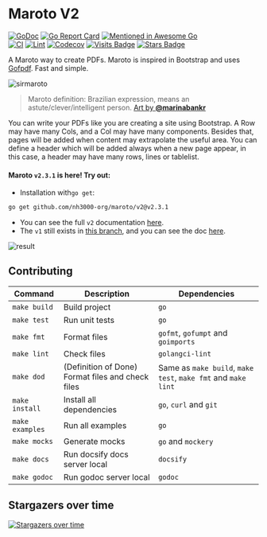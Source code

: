 # Maroto V2

[![GoDoc](https://godoc.org/github.com/nh3000-org/maroto?status.svg)](https://pkg.go.dev/github.com/nh3000-org/maroto/v2)
[![Go Report Card](https://goreportcard.com/badge/github.com/nh3000-org/maroto)](https://goreportcard.com/report/github.com/nh3000-org/maroto)
[![Mentioned in Awesome Go](https://awesome.re/mentioned-badge.svg)](https://github.com/avelino/awesome-go#template-engines)  
[![CI](https://github.com/nh3000-org/maroto/actions/workflows/goci.yml/badge.svg)](https://github.com/nh3000-org/maroto/actions/workflows/goci.yml)
[![Lint](https://github.com/nh3000-org/maroto/actions/workflows/golangci-lint.yml/badge.svg)](https://github.com/nh3000-org/maroto/actions/workflows/golangci-lint.yml)
[![Codecov](https://img.shields.io/codecov/c/github/nh3000-org/maroto)](https://codecov.io/gh/nh3000-org/maroto)
[![Visits Badge](https://badges.pufler.dev/visits/nh3000-org/maroto)](https://badges.pufler.dev)
[![Stars Badge](https://img.shields.io/github/stars/nh3000-org/maroto.svg?style=social&label=Stars)](https://github.com/nh3000-org/maroto/stargazers)


A Maroto way to create PDFs. Maroto is inspired in Bootstrap and uses [Gofpdf](https://github.com/jung-kurt/gofpdf). Fast and simple.

![sirmaroto](docs/assets/images/logosmall.png)
> Maroto definition: Brazilian expression, means an astute/clever/intelligent person. 
> [Art by **@marinabankr**](https://www.instagram.com/marinabankr/)

You can write your PDFs like you are creating a site using Bootstrap. A Row may have many Cols, and a Col may have many components. 
Besides that, pages will be added when content may extrapolate the useful area. You can define a header which will be added
always when a new page appear, in this case, a header may have many rows, lines or tablelist. 

#### Maroto `v2.3.1` is here! Try out:

* Installation with`go get`:

```bash
go get github.com/nh3000-org/maroto/v2@v2.3.1
```

* You can see the full `v2` documentation [here](https://maroto.io/).
* The `v1` still exists in [this branch](https://github.com/nh3000-org/maroto/tree/v1), and you can see the doc [here](https://maroto.io/#/v1/README?id=deprecated).

![result](docs/assets/images/result.png)

## Contributing

| Command         | Description                                       | Dependencies                                                  |
|-----------------|---------------------------------------------------|---------------------------------------------------------------|
| `make build`    | Build project                                     | `go`                                                          |
| `make test`     | Run unit tests                                    | `go`                                                          |
| `make fmt`      | Format files                                      | `gofmt`, `gofumpt` and `goimports`                            |
| `make lint`     | Check files                                       | `golangci-lint`                                               |
| `make dod`      | (Definition of Done) Format files and check files | Same as `make build`, `make test`, `make fmt` and `make lint` | 
| `make install`  | Install all dependencies                          | `go`, `curl` and `git`                                        |
| `make examples` | Run all examples                                  | `go`                                                          |
| `make mocks`    | Generate mocks                                    | `go` and `mockery`                                            |
| `make docs`     | Run docsify docs server local                     | `docsify`                                                     |
| `make godoc`    | Run godoc server local                            | `godoc`                                                       |

## Stargazers over time
[![Stargazers over time](https://starchart.cc/nh3000-org/maroto.svg?variant=adaptive)](https://starchart.cc/nh3000-org/maroto)
